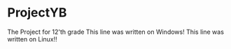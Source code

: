 # ProjectYB
The Project for 12'th grade
This line was written on Windows!
This line was written on Linux!!
